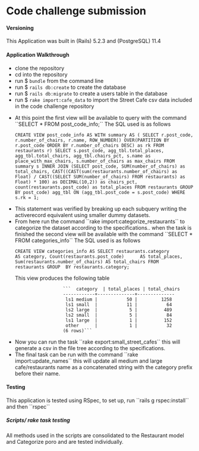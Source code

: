 # Code challenge submission

<h4>Versioning</h4>

<p>This Application was built in (Rails) 5.2.3 and (PostgreSQL) 11.4</p>

<h4>Application Walkthrough</h4>

  - clone the repository
  - cd into the repository
  - run $ ``bundle`` from the command line
  - run $ ``rails db:create`` to create the database
  - run $ ``rails db:migrate`` to create a users table in the database
  - run $ ``rake import:cafe_data`` to import the Street Cafe csv data included in the code challenge repository
  
<ul>
  
  <li>At this point the first view will be available to query with the command ``SELECT * FROM post_code_info;`` The SQL used is as follows </li>

``CREATE VIEW post_code_info
              AS
              WITH summary AS (
                SELECT
                    r.post_code,
                    r.number_of_chairs,
                    r.name,
                    ROW_NUMBER() OVER(PARTITION BY r.post_code ORDER BY r.number_of_chairs DESC) as rk
                 FROM restaurants r)
              SELECT s.post_code, agg_tbl.total_places, agg_tbl.total_chairs, agg_tbl.chairs_pct, s.name as          place_with_max_chairs, s.number_of_chairs as max_chairs
              FROM summary s
              INNER JOIN (SELECT post_code,
                                   SUM(number_of_chairs) as total_chairs,
                                   CAST((CAST(sum(restaurants.number_of_chairs) as Float) / CAST((SELECT SUM(number_of_chairs) FROM restaurants) as Float) * 100) as DECIMAL(10,2)) as chairs_pct,
                                   count(restaurants.post_code) as total_places
                                   FROM restaurants GROUP BY post_code) agg_tbl ON (agg_tbl.post_code = s.post_code)
              WHERE s.rk = 1;``
              
<li>This statement was verified by breaking up each subquery writing the activerecord equivalent using smaller dummy datasets.</li>
              
  <li>From here run the command ``rake import:categorize_restaurants`` to categorize the dataset according to the specifications.. when the task is finished the second view will be available with the command ``SELECT * FROM categories_info`` The SQL used is as follows </li>

``CREATE VIEW categories_info
              AS
                SELECT restaurants.category              AS category,
                       Count(restaurants.post_code)      AS total_places,
                       Sum(restaurants.number_of_chairs) AS total_chairs
                FROM   restaurants
                GROUP  BY restaurants.category;``
                

<p>This view produces the following table</p>

                      ```  category  | total_places | total_chairs 
                      ------------+--------------+--------------
                       ls1 medium |           50 |         1258
                       ls1 small  |           11 |           64
                       ls2 large  |            5 |          489
                       ls2 small  |            5 |           84
                       ls1 large  |            1 |          152
                       other      |            1 |           32
                      (6 rows)```
                
  <li>Now you can run the task ``rake export:small_street_cafes`` this will generate a csv in the file tree according to the specifications.</li>

  <li>The final task can be run with the command ``rake import:update_names`` this will update all medium and large cafe/restaurants name as a concatenated string with the category prefix before their name.</li>

</ul>

<h4>Testing</h4>

<p>This application is tested using RSpec, to set up, run ``rails g rspec:install`` and then ``rspec``</p>

<h5>Scripts/ rake task testing</h5>

<p>All methods used in the scripts are consolidated to the Restaurant model and Categorize poro and are tested individually.</p>
  



